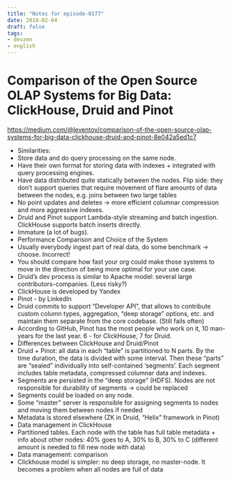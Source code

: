 ```yaml
---
title: "Notes for episode-0177"
date: 2018-02-04
draft: false
tags:
- devzen
- english
---
```


# Comparison of the Open Source OLAP Systems for Big Data: ClickHouse, Druid and Pinot
https://medium.com/@leventov/comparison-of-the-open-source-olap-systems-for-big-data-clickhouse-druid-and-pinot-8e042a5ed1c7

- Similarities:
- Store data and do query processing on the same node.
- Have their own format for storing data with indexes + integrated with query processing engines.
- Have data distributed quite statically between the nodes. Flip side: they don’t support queries that require movement of flare amounts of data between the nodes, e.g. joins between two large tables
- No point updates and deletes -> more efficient columnar compression and more aggressive indexes.
- Druid and Pinot support Lambda-style streaming and batch ingestion. ClickHouse supports batch inserts directly.
- Immature (a lot of bugs).
- Performance Comparison and Choice of the System
- Usually everybody ingest part of real data, do some benchmark -> choose. Incorrect!
- You should compare how fast your org could make those systems to move in the direction of being more optimal for your use case.
- Druid’s dev process is similar to Apache model: several large contributors-companies. (Less risky?)
- ClickHouse is developed by Yandex
- Pinot - by LinkedIn
- Druid commits to support “Developer API”, that allows to contribute custom column types, aggregation, “deep storage” options, etc. and maintain them separate from the core codebase. (Still fails often)
- According to GitHub, Pinot has the most people who work on it, 10 man-years for the last year. 6 - for ClickHouse, 7 for Druid.
- Differences between ClickHouse and Druid/Pinot
- Druid + Pinot: all data in each “table” is partitioned to N parts. By the time duration, the data is divided with some interval. Then these “parts” are “sealed” individually into self-contained ‘segments’. Each segment includes table metadata, compressed columnar data and indexes.
- Segments are persisted in the “deep storage” (HDFS). Nodes are not responsible for durability of segments -> could be replaced
- Segments could be loaded on any node.
- Some “master” server is responsible for assigning segments to nodes and moving them between nodes if needed
- Metadata is stored elsewhere (ZK in Druid, “Helix” framework in Pinot)
- Data management in ClickHouse
- Partitioned tables. Each node with the table has full table metadata + info about other nodes: 40% goes to A, 30% to B, 30% to C (different amount is needed to fill new node with data)
- Data management: comparison
- Clickhouse model is simpler: no deep storage, no master-node. It becomes a problem when all nodes are full of data
